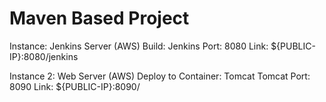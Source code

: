 # Maven Based Project

Instance: Jenkins Server (AWS)
Build: Jenkins
Port: 8080
Link: ${PUBLIC-IP}:8080/jenkins

Instance 2: Web Server (AWS)
Deploy to Container: Tomcat
Tomcat Port: 8090
Link: ${PUBLIC-IP}:8090/
